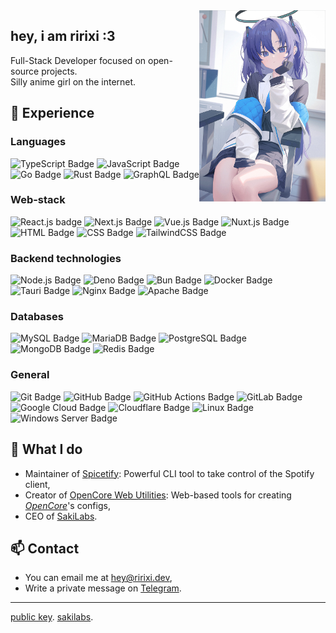 <img align="right" src=".github/assets/banner.jpg" width="40%" height="40%" />


## hey, i am ririxi :3
Full-Stack Developer focused on open-source projects.
<br/>Silly anime girl on the internet.

## 💼 Experience

### Languages
![TypeScript Badge](https://img.shields.io/badge/typescript-007ACC?style=flat&logo=typescript&logoColor=white)
![JavaScript Badge](https://img.shields.io/badge/javascript-F7DF1E?style=flat&logo=javascript&logoColor=black)
![Go Badge](https://img.shields.io/badge/go-00ADD8?style=flat&logo=go&logoColor=white)
![Rust Badge](https://img.shields.io/badge/rust-%23000000.svg?style=flat&logo=rust&logoColor=white)
![GraphQL Badge](https://img.shields.io/badge/-graphql-E10098?style=flat&logo=graphql&logoColor=white)

### Web-stack
![React.js badge](https://img.shields.io/badge/react.js-20232A?style=flat&logo=react&logoColor=61DAFB)
![Next.js Badge](https://img.shields.io/badge/nuxt.js-black?style=flat&logo=next.js&logoColor=white)
![Vue.js Badge](https://img.shields.io/badge/vue.js-35495E?style=flat&logo=vue.js&logoColor=4FC08D)
![Nuxt.js Badge](https://img.shields.io/badge/nuxt.js-002E3B?style=flat&logo=nuxtdotjs&logoColor=#00DC82)
![HTML Badge](https://img.shields.io/badge/html5-%23E34F26.svg?style=flat&logo=html5&logoColor=white)
![CSS Badge](https://img.shields.io/badge/css3-%231572B6.svg?style=flat&logo=css3&logoColor=white)
![TailwindCSS Badge](https://img.shields.io/badge/tailwind_css-38B2AC?style=flat&logo=tailwind-css&logoColor=white)

### Backend technologies
![Node.js Badge](https://img.shields.io/badge/node.js-6DA55F?style=flat&logo=node.js&logoColor=white)
![Deno Badge](https://img.shields.io/badge/deno-000000?style=flat&logo=deno&logoColor=white)
![Bun Badge](https://img.shields.io/badge/bun-%23000000.svg?style=flat&logo=bun&logoColor=white)
![Docker Badge](https://img.shields.io/badge/docker-%230db7ed.svg?style=flat&logo=docker&logoColor=white)
![Tauri Badge](https://img.shields.io/badge/tauri-%2324C8DB.svg?style=flat&logo=tauri&logoColor=%23FFFFFF)
![Nginx Badge](https://img.shields.io/badge/nginx-%23009639.svg?style=flat&logo=nginx&logoColor=white)
![Apache Badge](https://img.shields.io/badge/apache-%23D42029.svg?style=flat&logo=apache&logoColor=white)

### Databases
![MySQL Badge](https://img.shields.io/badge/mysql-%2300f.svg?style=flat&logo=mysql&logoColor=white)
![MariaDB Badge](https://img.shields.io/badge/mariadb-003545?style=flat&logo=mariadb&logoColor=white)
![PostgreSQL Badge](https://img.shields.io/badge/postgres-%23316192.svg?style=flat&logo=postgresql&logoColor=white)
![MongoDB Badge](https://img.shields.io/badge/mongodb-%234ea94b.svg?style=flat&logo=mongodb&logoColor=white)
![Redis Badge](https://img.shields.io/badge/redis-%23DD0031.svg?style=flat&logo=redis&logoColor=white)

### General
![Git Badge](https://img.shields.io/badge/git-%23F05033.svg?style=flat&logo=git&logoColor=white)
![GitHub Badge](https://img.shields.io/badge/github-%23121011.svg?style=flat&logo=github&logoColor=white)
![GitHub Actions Badge](https://img.shields.io/badge/github%20actions-%232671E5.svg?style=flat&logo=githubactions&logoColor=white)
![GitLab Badge](https://img.shields.io/badge/gitlab-%23181717.svg?style=flat&logo=gitlab&logoColor=white)
![Google Cloud Badge](https://img.shields.io/badge/google%20cloud-%234285F4.svg?style=flat&logo=google-cloud&logoColor=white)
![Cloudflare Badge](https://img.shields.io/badge/Cloudflare-F38020?style=for-the-badge&logo=Cloudflare&logoColor=white)
![Linux Badge](https://img.shields.io/badge/linux-FCC624?style=flat&logo=linux&logoColor=black)
![Windows Server Badge](https://img.shields.io/badge/windows%20server-0078D6?style=flat&logo=windows&logoColor=white)

## 🌟 What I do
- Maintainer of [Spicetify](https://spicetify.app): Powerful CLI tool to take control of the Spotify client,
- Creator of [OpenCore Web Utilities](https://github.com/ocwebutils): Web-based tools for creating *[OpenCore](https://github.com/acidanthera/OpenCorePkg)*'s configs,
- CEO of [SakiLabs](https://github.com/sakilabs).

## 📫 Contact
- You can email me at [hey@ririxi.dev](mailto:hey@ririxi.dev),
- Write a private message on [Telegram](https://t.me/ririxi).

------
[public key](https://github.com/rxri.gpg). [sakilabs](https://github.com/sakilabs).

